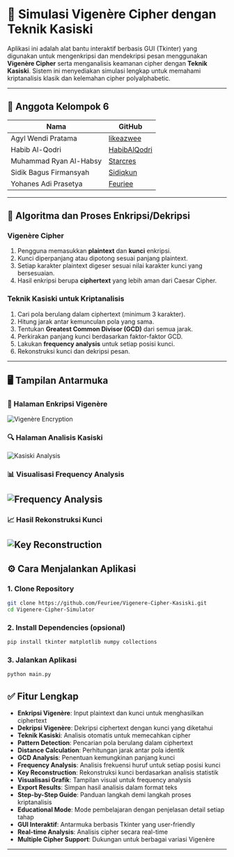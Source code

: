 # 🔐 Simulasi Vigenère Cipher dengan Teknik Kasiski
Aplikasi ini adalah alat bantu interaktif berbasis GUI (Tkinter) yang digunakan untuk mengenkripsi dan mendekripsi pesan menggunakan **Vigenère Cipher** serta menganalisis keamanan cipher dengan **Teknik Kasiski**. Sistem ini menyediakan simulasi lengkap untuk memahami kriptanalisis klasik dan kelemahan cipher polyalphabetic.

---
## 👥 Anggota Kelompok 6
| Nama                     | GitHub                                      |
|--------------------------|---------------------------------------------|
| Agyl Wendi Pratama       | [likeazwee](https://github.com/likeazwee)  |
| Habib Al-Qodri           | [HabibAlQodri](https://github.com/HabibAlQodri) |
| Muhammad Ryan Al-Habsy   | [Starcres](https://github.com/Starcres)    |
| Sidik Bagus Firmansyah   | [Sidiqkun](https://github.com/Sidiqkun)    |
| Yohanes Adi Prasetya     | [Feuriee](https://github.com/Feuriee)      |

---
## 🧠 Algoritma dan Proses Enkripsi/Dekripsi

### Vigenère Cipher
1. Pengguna memasukkan **plaintext** dan **kunci** enkripsi.
2. Kunci diperpanjang atau dipotong sesuai panjang plaintext.
3. Setiap karakter plaintext digeser sesuai nilai karakter kunci yang bersesuaian.
4. Hasil enkripsi berupa **ciphertext** yang lebih aman dari Caesar Cipher.

### Teknik Kasiski untuk Kriptanalisis
1. Cari pola berulang dalam ciphertext (minimum 3 karakter).
2. Hitung jarak antar kemunculan pola yang sama.
3. Tentukan **Greatest Common Divisor (GCD)** dari semua jarak.
4. Perkirakan panjang kunci berdasarkan faktor-faktor GCD.
5. Lakukan **frequency analysis** untuk setiap posisi kunci.
6. Rekonstruksi kunci dan dekripsi pesan.

---
## 🖥️ Tampilan Antarmuka
### 🔐 Halaman Enkripsi Vigenère
![Vigenère Encryption](https://github.com/Feuriee/Vigenere-Cipher-Kasiski/blob/main/Image%20Sample/Enkripsi.png)
### 🔍 Halaman Analisis Kasiski
![Kasiski Analysis](https://github.com/Feuriee/Vigenere-Cipher-Kasiski/blob/main/Image%20Sample/Kasiski.png)
### 📊 Visualisasi Frequency Analysis
![Frequency Analysis](https://github.com/Feuriee/Vigenere-Cipher-Kasiski/blob/main/Image%20Sample/Frequency.png)
---
### 📈 Hasil Rekonstruksi Kunci
![Key Reconstruction](https://github.com/Feuriee/Vigenere-Cipher-Kasiski/blob/main/Image%20Sample/Dekripsi.png)
---
## ⚙️ Cara Menjalankan Aplikasi
### 1. Clone Repository
```bash
git clone https://github.com/Feuriee/Vigenere-Cipher-Kasiski.git
cd Vigenere-Cipher-Simulator
```
### 2. Install Dependencies (opsional)
```bash
pip install tkinter matplotlib numpy collections
```
### 3. Jalankan Aplikasi
```bash
python main.py
```
## ✅ Fitur Lengkap
- **Enkripsi Vigenère**: Input plaintext dan kunci untuk menghasilkan ciphertext
- **Dekripsi Vigenère**: Dekripsi ciphertext dengan kunci yang diketahui
- **Teknik Kasiski**: Analisis otomatis untuk memecahkan cipher
- **Pattern Detection**: Pencarian pola berulang dalam ciphertext
- **Distance Calculation**: Perhitungan jarak antar pola identik
- **GCD Analysis**: Penentuan kemungkinan panjang kunci
- **Frequency Analysis**: Analisis frekuensi huruf untuk setiap posisi kunci
- **Key Reconstruction**: Rekonstruksi kunci berdasarkan analisis statistik
- **Visualisasi Grafik**: Tampilan visual untuk frequency analysis
- **Export Results**: Simpan hasil analisis dalam format teks
- **Step-by-Step Guide**: Panduan langkah demi langkah proses kriptanalisis
- **Educational Mode**: Mode pembelajaran dengan penjelasan detail setiap tahap
- **GUI Interaktif**: Antarmuka berbasis Tkinter yang user-friendly
- **Real-time Analysis**: Analisis cipher secara real-time
- **Multiple Cipher Support**: Dukungan untuk berbagai variasi Vigenère
---
